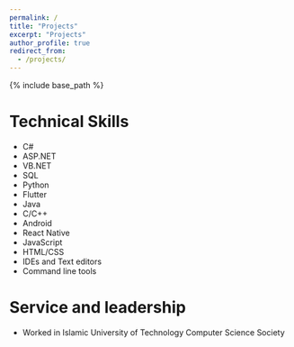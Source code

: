 ```yaml
---
permalink: /
title: "Projects"
excerpt: "Projects"
author_profile: true
redirect_from: 
  - /projects/
---
```

{% include base_path %}
    
Technical Skills
======
* C#
* ASP.NET
* VB.NET
* SQL
* Python
* Flutter
* Java
* C/C++
* Android
* React Native
* JavaScript
* HTML/CSS
* IDEs and Text editors
* Command line tools

    
Service and leadership
======
* Worked in Islamic University of Technology Computer Science Society
